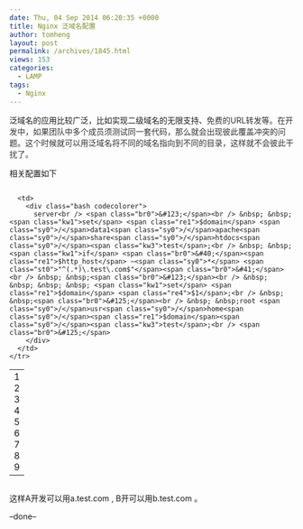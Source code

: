 ```yaml
---
date: Thu, 04 Sep 2014 06:20:35 +0000
title: Nginx 泛域名配置
author: tomheng
layout: post
permalink: /archives/1845.html
views: 153
categories:
  - LAMP
tags:
  - Nginx
---
```

泛域名的应用比较广泛，比如实现二级域名的无限支持、<span style="color: #333333;">免费的URL转发等。在开发中，如果团队中多个成员须测试同一套代码，那么就会出现彼此覆盖冲突的问题。这个时候就可以用泛域名将不同的域名指向到不同的目录，这样就不会彼此干扰了。</span>

相关配置如下

<div class="codecolorer-container bash blackboard" style="overflow:auto;white-space:nowrap;">
  <table cellspacing="0" cellpadding="0">
    <tr>
      <td class="line-numbers">
        <div>
          1<br />2<br />3<br />4<br />5<br />6<br />7<br />8<br />9<br />
        </div>
      </td>
      
      <td>
        <div class="bash codecolorer">
          server<br /> <span class="br0">&#123;</span><br /> &nbsp; &nbsp;<span class="kw1">set</span> <span class="re1">$domain</span> <span class="sy0">/</span>data1<span class="sy0">/</span>apache<span class="sy0">/</span>share<span class="sy0">/</span>htdocs<span class="sy0">/</span><span class="kw3">test</span>;<br /> &nbsp; &nbsp;<span class="kw1">if</span> <span class="br0">&#40;</span><span class="re1">$http_host</span> ~<span class="sy0">*</span> <span class="st0">"^(.*)\.test\.com$"</span><span class="br0">&#41;</span><br /> &nbsp; &nbsp;<span class="br0">&#123;</span><br /> &nbsp; &nbsp; &nbsp; &nbsp; <span class="kw1">set</span> <span class="re1">$domain</span> <span class="re4">$1</span>;<br /> &nbsp; &nbsp;<span class="br0">&#125;</span><br /> &nbsp; &nbsp;root <span class="sy0">/</span>usr<span class="sy0">/</span>home<span class="sy0">/</span><span class="re1">$domain</span><span class="sy0">/</span><span class="kw3">test</span>;<br /> <span class="br0">&#125;</span>
        </div>
      </td>
    </tr>
  </table>
</div>

这样A开发可以用a.test.com , B开可以用b.test.com 。

&#8211;done&#8211;
